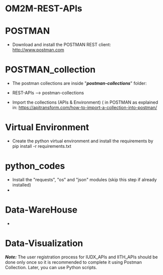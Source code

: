 # OM2M-REST-APIs

# POSTMAN
* Download and install the POSTMAN REST client: http://www.postman.com

# POSTMAN_collection 
* The postman collections are inside "***postman-collections***" folder:
* REST-APIs --> postman-collections 

* Import the collections (APIs & Environment) ( in POSTMAN as explained in: https://apitransform.com/how-to-import-a-collection-into-postman/

# Virtual Environment

* Create the python virtual environment and install the requirements by pip install -r requirements.txt


# python_codes
* Install the "requests", "os" and "json" modules (skip this step if already installed)
* 

# Data-WareHouse
* 
# Data-Visualization



***Note:*** The user registration process for IUDX_APIs and IITH_APIs should be done only once so it is recommended to complete it using Postman Collection. Later, you can use Python scripts.
